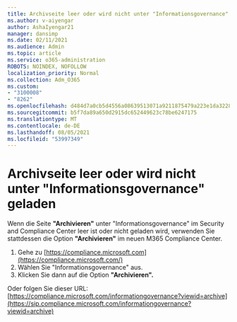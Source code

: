 ```yaml
---
title: Archivseite leer oder wird nicht unter "Informationsgovernance" geladen
ms.author: v-aiyengar
author: AshaIyengar21
manager: dansimp
ms.date: 02/11/2021
ms.audience: Admin
ms.topic: article
ms.service: o365-administration
ROBOTS: NOINDEX, NOFOLLOW
localization_priority: Normal
ms.collection: Adm_O365
ms.custom:
- "3100008"
- "8262"
ms.openlocfilehash: d484d7a0cb5d4556a08639513071a9211875479a223e1da3228c7074fadcf4c8
ms.sourcegitcommit: b5f7da89a650d2915dc652449623c78be6247175
ms.translationtype: MT
ms.contentlocale: de-DE
ms.lasthandoff: 08/05/2021
ms.locfileid: "53997349"
---
```

# <a name="archive-page-blank-or-not-loading-under-information-governance"></a>Archivseite leer oder wird nicht unter "Informationsgovernance" geladen

Wenn die Seite **"Archivieren"** unter "Informationsgovernance" im Security and Compliance Center leer ist oder nicht geladen wird, verwenden Sie stattdessen die Option **"Archivieren"** im neuen M365 Compliance Center.

1. Gehe zu [https://compliance.microsoft.com](https://compliance.microsoft.com/)
1. Wählen Sie "Informationsgovernance" aus.
1. Klicken Sie dann auf die Option **"Archivieren".**

Oder folgen Sie dieser URL: [https://compliance.microsoft.com/informationgovernance?viewid=archive](https://sip.compliance.microsoft.com/informationgovernance?viewid=archive)